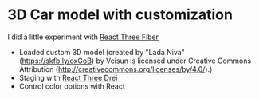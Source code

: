 # 3D Car model with customization

I did a little experiment with [React Three Fiber](https://docs.pmnd.rs/react-three-fiber/getting-started/introduction)

- Loaded custom 3D model (created by "Lada Niva" (https://skfb.ly/oxGoB) by Veisun is licensed under Creative Commons Attribution (http://creativecommons.org/licenses/by/4.0/).)
- Staging with [React Three Drei](https://github.com/pmndrs/drei)
- Control color options with React